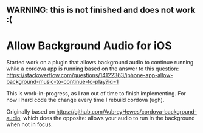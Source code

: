 ## WARNING: this is not finished and does not work :(

# Allow Background Audio for iOS

Started work on a plugin that allows background audio to continue running while a cordova app is running based on the answer to this question: https://stackoverflow.com/questions/14122363/iphone-app-allow-background-music-to-continue-to-play?lq=1

This is work-in-progress, as I ran out of time to finish implementing. For now I hard code the change every time I rebuild cordova (ugh).

Originally based on https://github.com/AubreyHewes/cordova-background-audio, which does the opposite: allows your audio to run in the background when not in focus.